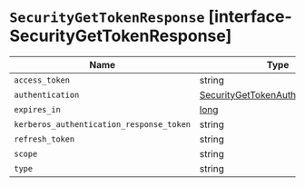 # `SecurityGetTokenResponse` [interface-SecurityGetTokenResponse]

| Name | Type | Description |
| - | - | - |
| `access_token` | string | &nbsp; |
| `authentication` | [SecurityGetTokenAuthenticatedUser](./SecurityGetTokenAuthenticatedUser.md) | &nbsp; |
| `expires_in` | [long](./long.md) | &nbsp; |
| `kerberos_authentication_response_token` | string | &nbsp; |
| `refresh_token` | string | &nbsp; |
| `scope` | string | &nbsp; |
| `type` | string | &nbsp; |
